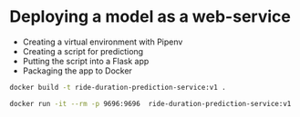 # Deploying a model as a web-service

- Creating a virtual environment with Pipenv
- Creating a script for predictiong
- Putting the script into a Flask app
- Packaging the app to Docker

```bash
docker build -t ride-duration-prediction-service:v1 .
```

```bash
docker run -it --rm -p 9696:9696  ride-duration-prediction-service:v1
```
